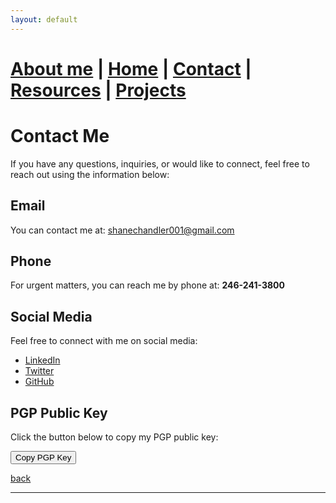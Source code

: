 ```yaml
---
layout: default
---
```


#  [About me](./aboutme.html) | [Home](./index.html) | [Contact](./contactinfo.html) | [Resources](./resources.html) | [Projects](./projects.html)

# Contact Me

If you have any questions, inquiries, or would like to connect, feel free to reach out using the information below:

## Email

You can contact me at: [shanechandler001@gmail.com](mailto:shanechandler001@gmail.com)

## Phone

For urgent matters, you can reach me by phone at: **246-241-3800**

## Social Media

Feel free to connect with me on social media:

- [LinkedIn](https://www.linkedin.com/in/shane-chandler-Cyber-Security)
- [Twitter](https://twitter.com/yourusername)
- [GitHub](https://github.com/ShaneChandler-Cyber)

## PGP Public Key

Click the button below to copy my PGP public key:

<button onclick="copyToClipboard()">Copy PGP Key</button>

<pre id="pgpKey" style="display:none;">
-----BEGIN PGP PUBLIC KEY BLOCK-----
Comment: User-ID:	Shane Chandler <shanechandler001@gmail.com>
Comment: Valid from:	10/8/2024 6:34 PM
Comment: Valid until:	10/8/2027 12:00 PM
Comment: Type:	3,072-bit RSA (secret key available)
Comment: Usage:	Signing, Encryption, Certifying User-IDs
Comment: Fingerprint:	2BD9175A2D5561F9DD837262AB548E53670BFC2C

mQGNBGcFs4cBDADKhebKMEo96J7OBIAkNQdsRcoGo5OeN8UykxQEF/sVV0Roynx2
fasn744QvMJkkupEPRXk9HKYWzi1l3ttU+W0xTEIGUJZWjwGtW5gNEjNBvTm7QHR
wD/iVeBZ8msRSKU+rwQMrzwdUmkWm61XhwN7tZWJJ07bYFngcVv51rgtWwKFbXvp
0VsRcX0HRtsVj+K91aM0PobBNjh33mKcFm/fXx9bRQXY/Ol06NPhOicGAb6hQO+A
ih/2Ocmay7wr9wp2KFv0Nkkb+lW/o9+atDhfzojcOdqixWsa/PksYV73AUHtv7KY
eK1nEKhu4Zn/GjOfnUXC5Felq8tWe8XK6jT0MBP97ZGG762wF8J1Wa28BHx+ar4S
S0/SXsBm/Q0oIDOW2eYtCkFF4VsU4fiuyD9/GyL1l1k2Com13xWnFcN/33dXL0bJ
xx9Q+G0F09LLcIit5P6eAaE0WwMdDmaT+QeyIxz7jM5x3HtX7AN1ExboIAAI4wTJ
yhHAwQeKvtoF6zMAEQEAAbQrU2hhbmUgQ2hhbmRsZXIgPHNoYW5lY2hhbmRsZXIw
MDFAZ21haWwuY29tPokB1wQTAQgAQRYhBCvZF1otVWH53YNyYqtUjlNnC/wsBQJn
BbOHAhsDBQkFoz35BQsJCAcCAiICBhUKCQgLAgQWAgMBAh4HAheAAAoJEKtUjlNn
C/wsRX8L/A3zqoVISIpCi+TGhS34qH+AQizG+ZZ4JFdgFUqSceUeRxAaPqFQsOjI
+I6xaNcvokTpQ3EGIghSOx6S+YKxBm/SBpnG6PfN48bY7aRBwca0IyyRPvzpPJpB
KHMKfYnFeD8Sw0IaJHR7A3bFUZMjxu/j6GTAzJ2lz130FVCXXi3pmE7XiXG986FM
wabOpwQhIOLINim7tQeykAtOB90ysdrOnDWnAV5j/GbkuRwYfNin8UoNyuL0/WcK
n4a0y10/fiuLLAY0wThyj4spXPsmv17yrbFzq68F+LVvpTyTl2ejtGXYTxtS7CxT
lEIp+qVY/2JQ70YshptNnDWbWvTQ+aZ6uB2CZrvNQiwlKRgXmpWjBoCbzWwHEeFF
QCb1qy5D3jzaUJ9EV843Tbpbl/cq2SOUccZeNcYOS6UCxFD3j282aViJ2d/U8WO4
XrY18kYMq2ndlvf/DT3/rKZr3bUPDr8YJobSjZxIsOJMLc5mOs9KFVEGj1uyO86Y
oGInRq+xRLkBjQRnBbOHAQwA2TdIsLoWmW/SzPNqI7Hip+moMoA8V44jwurlYRfj
MVtu3yb2Jg1b0YJPE41MbBA7qAwXGHgr2I6UWzYIZuoPUEDGlKPc1AFdhyem9TyB
B0pOHrx8oJVHCvqX2srP9oN8CGtNb8zGFFxESXjp7x/9d0OwporeAlb5ddbR7JbJ
g4CL+AdBX1pGnkatjpik1nQHqkQoNl6YQgGlKnAT9TkXZP474RJZrSO06JIvz9pv
ZS6SpZLeEHZis8VVI0nSssX94q0f8z4V+msKpAFliFtPkwIfJXt0jFDvXpDeGRza
wKt4GyoTlm+w6f39jmpBmuwXB98nrLJ4LrwTr5TvFsJUs2KgJA5W1pfYZmgCSs3C
T2JWaoGWoH9yECmhf6dT3kCbeetix1hEoRrmjKHu5bBgnYsEInenoBtt+FDoDHm4
DAdRamPXwl/6WOqGcCb36brHzJXg8BUverv2JkCkwFfQKv5T1qAff7p3wt1MAars
EIzsZadzythznZvcusncgtnBABEBAAGJAbwEGAEIACYWIQQr2RdaLVVh+d2DcmKr
VI5TZwv8LAUCZwWzhwIbDAUJBaM9+QAKCRCrVI5TZwv8LBg4C/9xJ2IM2cwpSpnU
cZSS1dEoCW3igC4jj+tFtJJHCbNhZmrTmkqxrFA6xSyyFo7RKNJCCKaUbBp2QVG/
UbNn2snWl60uI99U9oGc4snH6C97bdQHDbDDElzU10Kb0L+DdRQ3yuWo5tAqd5aP
lcjvemqw2g2pfnV8CsX+F95xKSrDW81cOVzXzFZGy7RtiGuynB+KKUyba+IRGSS5
Mkgy797RBHonRPfVSiVuBT8Fxo71HmTD/Dha+OMZll3haBpitbYgoPQZENMOKhr5
p7+6mfFGMJjK2+U2TWNKhsmiK5aQWCmwLoZk0py4MnbOdEM2z+KoMVTmYvPYdvEd
XhYf3yky43gQPn8zh4GnPXedmSv6DH2kFJBpYzeCKwPpO63XsxGsi1V+UcEwrqx6
g92Y0VQ0xyWW0bUmkHUR5e5rASUWHdRyyk1ZX7AY/RZVq5OtV0Ett6LQsjWiQv/u
dBDqapnbPTxiVG9JftKUWO/PDAiWljCclRDX1DZpTe839MjpbvY=
=10l+
-----END PGP PUBLIC KEY BLOCK-----
</pre>

<script>
function copyToClipboard() {
    const pgpKey = document.getElementById("pgpKey").innerText;
    navigator.clipboard.writeText(pgpKey).then(() => {
        alert("PGP Key copied to clipboard!");
    }, () => {
        alert("Failed to copy PGP Key.");
    });
}
</script>

<script>
  setInterval(() => {
    const cursor = document.getElementById('cursor');
    cursor.style.visibility = cursor.style.visibility === 'hidden' ? 'visible' : 'hidden';
  }, 500); // Blink every 500ms
</script>

[back](./index.html)

---
